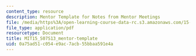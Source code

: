 ```yaml
---
content_type: resource
description: Mentor Template for Notes from Mentor Meetings
file: /media/https%3A/open-learning-course-data-rc.s3.amazonaws.com/15-s07-globalhealth-lab-spring-2013/0a75ad51c054e9ac7acb55bbaa591e4a_MIT15_S07S13_mentor-template.pdf
file_type: application/pdf
resourcetype: Document
title: MIT15_S07S13_mentor-template
uid: 0a75ad51-c054-e9ac-7acb-55bbaa591e4a
---
```

